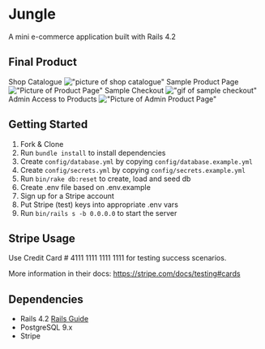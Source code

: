 # Jungle

A mini e-commerce application built with Rails 4.2

## Final Product

Shop Catalogue
!["picture of shop catalogue"](https://github.com/moeenah/chattyApp/blob/master/docs/shop_catalogue.jpg)
Sample Product Page
!["Picture of Product Page"](https://github.com/moeenah/chattyApp/blob/master/docs/product_page.png)
Sample Checkout
!["gif of sample checkout"](https://github.com/moeenah/chattyApp/blob/master/docs/checkout.gif)
Admin Access to Products
!["Picture of Admin Product Page"](https://github.com/moeenah/chattyApp/blob/master/docs/admin_product_page.jpg)

## Getting Started

1. Fork & Clone
2. Run `bundle install` to install dependencies
3. Create `config/database.yml` by copying `config/database.example.yml`
4. Create `config/secrets.yml` by copying `config/secrets.example.yml`
5. Run `bin/rake db:reset` to create, load and seed db
6. Create .env file based on .env.example
7. Sign up for a Stripe account
8. Put Stripe (test) keys into appropriate .env vars
9. Run `bin/rails s -b 0.0.0.0` to start the server

## Stripe Usage

Use Credit Card # 4111 1111 1111 1111 for testing success scenarios.

More information in their docs: <https://stripe.com/docs/testing#cards>

## Dependencies

* Rails 4.2 [Rails Guide](http://guides.rubyonrails.org/v4.2/)
* PostgreSQL 9.x
* Stripe
